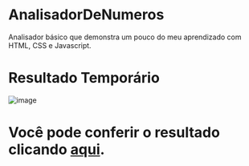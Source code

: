 # AnalisadorDeNumeros
Analisador básico que demonstra um pouco do meu aprendizado com HTML, CSS e Javascript.

# Resultado Temporário
![image](https://user-images.githubusercontent.com/69223907/209718207-5d73e7ba-af90-4b89-b2f8-10f8b911c90b.png)

# Você pode conferir o resultado clicando <a href="https://carlos-daniel-ss.github.io/AnalisadorDeNumeros/" target="_blank">aqui</a>.

